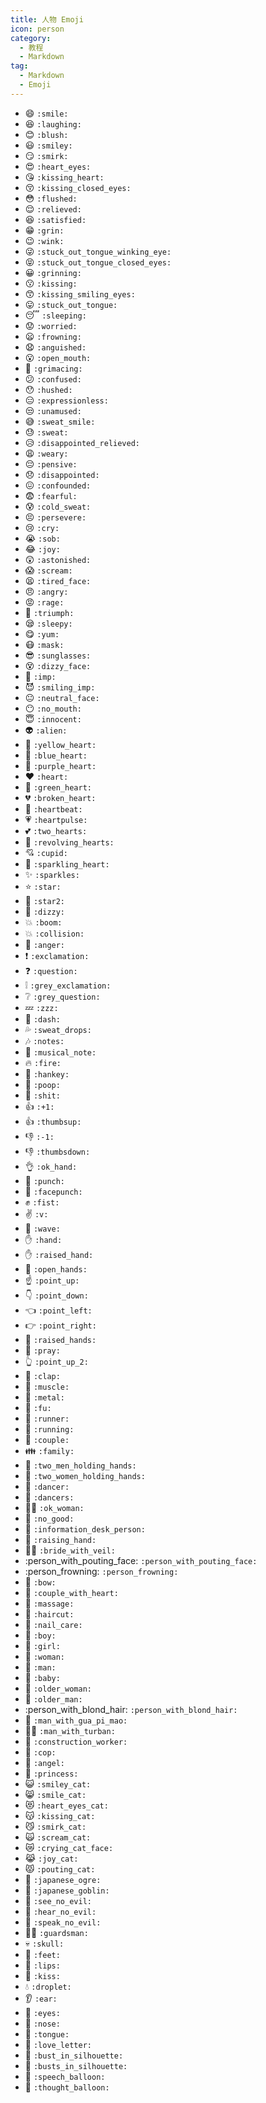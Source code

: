 ```yaml
---
title: 人物 Emoji
icon: person
category:
  - 教程
  - Markdown
tag:
  - Markdown
  - Emoji
---
```


- :smile: `:smile:`
- :laughing: `:laughing:`
- :blush: `:blush:`
- :smiley: `:smiley:`
- :smirk: `:smirk:`
- :heart_eyes: `:heart_eyes:`
- :kissing_heart: `:kissing_heart:`
- :kissing_closed_eyes: `:kissing_closed_eyes:`
- :flushed: `:flushed:`
- :relieved: `:relieved:`
- :satisfied: `:satisfied:`
- :grin: `:grin:`
- :wink: `:wink:`
- :stuck_out_tongue_winking_eye: `:stuck_out_tongue_winking_eye:`
- :stuck_out_tongue_closed_eyes: `:stuck_out_tongue_closed_eyes:`
- :grinning: `:grinning:`
- :kissing: `:kissing:`
- :kissing_smiling_eyes: `:kissing_smiling_eyes:`
- :stuck_out_tongue: `:stuck_out_tongue:`
- :sleeping: `:sleeping:`
- :worried: `:worried:`
- :frowning: `:frowning:`
- :anguished: `:anguished:`
- :open_mouth: `:open_mouth:`
- :grimacing: `:grimacing:`
- :confused: `:confused:`
- :hushed: `:hushed:`
- :expressionless: `:expressionless:`
- :unamused: `:unamused:`
- :sweat_smile: `:sweat_smile:`
- :sweat: `:sweat:`
- :disappointed_relieved: `:disappointed_relieved:`
- :weary: `:weary:`
- :pensive: `:pensive:`
- :disappointed: `:disappointed:`
- :confounded: `:confounded:`
- :fearful: `:fearful:`
- :cold_sweat: `:cold_sweat:`
- :persevere: `:persevere:`
- :cry: `:cry:`
- :sob: `:sob:`
- :joy: `:joy:`
- :astonished: `:astonished:`
- :scream: `:scream:`
- :tired_face: `:tired_face:`
- :angry: `:angry:`
- :rage: `:rage:`
- :triumph: `:triumph:`
- :sleepy: `:sleepy:`
- :yum: `:yum:`
- :mask: `:mask:`
- :sunglasses: `:sunglasses:`
- :dizzy_face: `:dizzy_face:`
- :imp: `:imp:`
- :smiling_imp: `:smiling_imp:`
- :neutral_face: `:neutral_face:`
- :no_mouth: `:no_mouth:`
- :innocent: `:innocent:`
- :alien: `:alien:`
- :yellow_heart: `:yellow_heart:`
- :blue_heart: `:blue_heart:`
- :purple_heart: `:purple_heart:`
- :heart: `:heart:`
- :green_heart: `:green_heart:`
- :broken_heart: `:broken_heart:`
- :heartbeat: `:heartbeat:`
- :heartpulse: `:heartpulse:`
- :two_hearts: `:two_hearts:`
- :revolving_hearts: `:revolving_hearts:`
- :cupid: `:cupid:`
- :sparkling_heart: `:sparkling_heart:`
- :sparkles: `:sparkles:`
- :star: `:star:`
- :star2: `:star2:`
- :dizzy: `:dizzy:`
- :boom: `:boom:`
- :collision: `:collision:`
- :anger: `:anger:`
- :exclamation: `:exclamation:`
- :question: `:question:`
- :grey_exclamation: `:grey_exclamation:`
- :grey_question: `:grey_question:`
- :zzz: `:zzz:`
- :dash: `:dash:`
- :sweat_drops: `:sweat_drops:`
- :notes: `:notes:`
- :musical_note: `:musical_note:`
- :fire: `:fire:`
- :hankey: `:hankey:`
- :poop: `:poop:`
- :shit: `:shit:`
- :+1: `:+1:`
- :thumbsup: `:thumbsup:`
- :-1: `:-1:`
- :thumbsdown: `:thumbsdown:`
- :ok_hand: `:ok_hand:`
- :punch: `:punch:`
- :facepunch: `:facepunch:`
- :fist: `:fist:`
- :v: `:v:`
- :wave: `:wave:`
- :hand: `:hand:`
- :raised_hand: `:raised_hand:`
- :open_hands: `:open_hands:`
- :point_up: `:point_up:`
- :point_down: `:point_down:`
- :point_left: `:point_left:`
- :point_right: `:point_right:`
- :raised_hands: `:raised_hands:`
- :pray: `:pray:`
- :point_up_2: `:point_up_2:`
- :clap: `:clap:`
- :muscle: `:muscle:`
- :metal: `:metal:`
- :fu: `:fu:`
- :runner: `:runner:`
- :running: `:running:`
- :couple: `:couple:`
- :family: `:family:`
- :two_men_holding_hands: `:two_men_holding_hands:`
- :two_women_holding_hands: `:two_women_holding_hands:`
- :dancer: `:dancer:`
- :dancers: `:dancers:`
- :ok_woman: `:ok_woman:`
- :no_good: `:no_good:`
- :information_desk_person: `:information_desk_person:`
- :raising_hand: `:raising_hand:`
- :bride_with_veil: `:bride_with_veil:`
- :person_with_pouting_face: `:person_with_pouting_face:`
- :person_frowning: `:person_frowning:`
- :bow: `:bow:`
- :couple_with_heart: `:couple_with_heart:`
- :massage: `:massage:`
- :haircut: `:haircut:`
- :nail_care: `:nail_care:`
- :boy: `:boy:`
- :girl: `:girl:`
- :woman: `:woman:`
- :man: `:man:`
- :baby: `:baby:`
- :older_woman: `:older_woman:`
- :older_man: `:older_man:`
- :person_with_blond_hair: `:person_with_blond_hair:`
- :man_with_gua_pi_mao: `:man_with_gua_pi_mao:`
- :man_with_turban: `:man_with_turban:`
- :construction_worker: `:construction_worker:`
- :cop: `:cop:`
- :angel: `:angel:`
- :princess: `:princess:`
- :smiley_cat: `:smiley_cat:`
- :smile_cat: `:smile_cat:`
- :heart_eyes_cat: `:heart_eyes_cat:`
- :kissing_cat: `:kissing_cat:`
- :smirk_cat: `:smirk_cat:`
- :scream_cat: `:scream_cat:`
- :crying_cat_face: `:crying_cat_face:`
- :joy_cat: `:joy_cat:`
- :pouting_cat: `:pouting_cat:`
- :japanese_ogre: `:japanese_ogre:`
- :japanese_goblin: `:japanese_goblin:`
- :see_no_evil: `:see_no_evil:`
- :hear_no_evil: `:hear_no_evil:`
- :speak_no_evil: `:speak_no_evil:`
- :guardsman: `:guardsman:`
- :skull: `:skull:`
- :feet: `:feet:`
- :lips: `:lips:`
- :kiss: `:kiss:`
- :droplet: `:droplet:`
- :ear: `:ear:`
- :eyes: `:eyes:`
- :nose: `:nose:`
- :tongue: `:tongue:`
- :love_letter: `:love_letter:`
- :bust_in_silhouette: `:bust_in_silhouette:`
- :busts_in_silhouette: `:busts_in_silhouette:`
- :speech_balloon: `:speech_balloon:`
- :thought_balloon: `:thought_balloon:`
